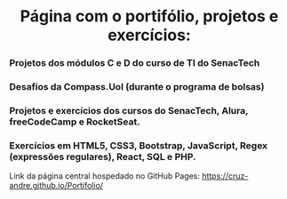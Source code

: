 <h1 align="center">Página com o portifólio, projetos e exercícios:</h1>
<h3>Projetos dos módulos C e D do curso de TI do SenacTech</h3>
<h3>Desafios da Compass.Uol (durante o programa de bolsas)</h3>
<h3>Projetos e exercícios dos cursos do SenacTech, Alura, freeCodeCamp e RocketSeat.</h3>
<h3>Exercícios em HTML5, CSS3, Bootstrap, JavaScript, Regex (expressões regulares), React, SQL e PHP.</h3>

Link da página central hospedado no GitHub Pages: https://cruz-andre.github.io/Portifolio/
